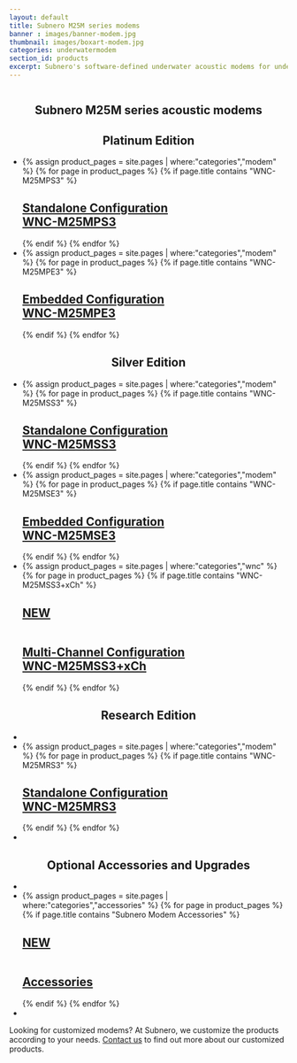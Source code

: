 ```yaml
---
layout: default
title: Subnero M25M series modems
banner : images/banner-modem.jpg
thumbnail: images/boxart-modem.jpg
categories: underwatermodem
section_id: products
excerpt: Subnero's software-defined underwater acoustic modems for underwater wireless communication and networking. Subnero's multi-channel modems for data acquisition.
---
```


<div class='full tall' style='background-image: url({{site.baseurl}}/{{page.banner}});'>
  <div class='row'>
    <div class='large-12 columns'>
      <!-- {% include section-header.html title=page.title tagline=page.tagline color=page.title_color class="big" %} -->
    </div>
  </div>
  <div class='four spacing'></div>
  <div class='four spacing'></div>
</div>

<div class='cGBxoB'>
<section class='bsPRnx'>
    <h1 class='thin' style='text-align: center'>Subnero M25M series acoustic modems</h1>
    <div class='eyXpDN'>
        <div class='cmXrEt'>
            <h1 class='thin' style='text-align: center'>Platinum Edition</h1>
            <ul class="gfXsQG">
                <li class="fuqHMA">
                    <div class="hOXnHC">
                        {% assign product_pages = site.pages | where:"categories","modem" %}
                        {% for page in product_pages %}
                        {% if page.title contains "WNC-M25MPS3" %}
                        <div class='mod modBlogPost'>
                            <a href="{{site.baseurl}}{{page.url}}"><img alt="" src="{{site.baseurl}}/images/thumbnail-wnc-m25mps3.jpg" />
                            <div class='content'>
                            <h2>Standalone Configuration <br>WNC-M25MPS3</h2>
                          </div></a>
                        </div>
                        {% endif %}
                        {% endfor %}
                    </div>
                </li>
                <li class="fuqHMA">
                    <div class="hOXnHC">
                        {% assign product_pages = site.pages | where:"categories","modem" %}
                        {% for page in product_pages %}
                        {% if page.title contains "WNC-M25MPE3" %}
                        <div class='mod modBlogPost'>
                            <a href="{{site.baseurl}}{{page.url}}"><img alt="" src="{{site.baseurl}}/images/thumbnail-wnc-m25mpe3.jpg" />
                            <div class='content'>
                            <h2>Embedded Configuration <br>WNC-M25MPE3</h2>
                          </div></a>
                        </div>
                        {% endif %}
                        {% endfor %}
                    </div>
                </li>
            </ul>
        </div>
        <div class='cmXrEt'>
            <h1 class='thin' style='text-align: center'>Silver Edition</h1>
            <ul class="gfXsQG">
                <li class="fuqHMA">
                    <div class="hOXnHC">
                        {% assign product_pages = site.pages | where:"categories","modem" %}
                        {% for page in product_pages %}
                        {% if page.title contains "WNC-M25MSS3" %}
                        <div class='mod modBlogPost'>
                            <a href="{{site.baseurl}}{{page.url}}"><img alt="" src="{{site.baseurl}}/images/thumbnail-wnc-m25mss3.jpg" />
                            <div class='content'>
                            <h2>Standalone Configuration <br>WNC-M25MSS3</h2>
                          </div></a>
                        </div>
                        {% endif %}
                        {% endfor %}
                    </div>
                </li>
                <li class="fuqHMA">
                    <div class="hOXnHC">
                        {% assign product_pages = site.pages | where:"categories","modem" %}
                        {% for page in product_pages %}
                        {% if page.title contains "WNC-M25MSE3" %}
                        <div class='mod modBlogPost'>
                            <a href="{{site.baseurl}}{{page.url}}"><img alt="" src="{{site.baseurl}}/images/thumbnail-wnc-m25mse3.jpg" />
                            <div class='content'>
                            <h2>Embedded Configuration <br>WNC-M25MSE3</h2>
                          </div></a>
                        </div>
                        {% endif %}
                        {% endfor %}
                    </div>
                </li>
                <li class="fuqHMA">
                    <div class="hOXnHC">
                        {% assign product_pages = site.pages | where:"categories","wnc" %}
                        {% for page in product_pages %}
                        {% if page.title contains "WNC-M25MSS3+xCh" %}
                        <div class='mod modBlogPost'>
                            <a href="{{site.baseurl}}{{page.url}}">
                                <h2 class="new-tag"> NEW </h2>
                                <img alt="" src="{{site.baseurl}}/images/thumbnail-wnc-multichannel.jpg" />
                                <div class='content'>
                                    <h2>Multi-Channel Configuration <br>WNC-M25MSS3+xCh</h2>
                                </div>
                            </a>
                        </div>
                        {% endif %}
                        {% endfor %}
                    </div>
                </li>
            </ul>
        </div>
        <div class='cmXrEt'>
            <h1 class='thin' style='text-align: center'>Research Edition</h1>
            <ul class="gfXsQG">
                <li class="fuqHMA"></li>
                <li class="fuqHMA">
                    <div class="hOXnHC">
                        {% assign product_pages = site.pages | where:"categories","modem" %}
                        {% for page in product_pages %}
                        {% if page.title contains "WNC-M25MRS3" %}
                        <div class='mod modBlogPost'>
                            <a href="{{site.baseurl}}{{page.url}}"><img alt="" src="{{site.baseurl}}/{{page.thumbnail}}" />
                            <div class='content'>
                            <h2>Standalone Configuration <br>WNC-M25MRS3</h2>
                          </div></a>
                        </div>
                        {% endif %}
                        {% endfor %}
                    </div>
                </li>
                <li class="fuqHMA"></li>
            </ul>
        </div>
        <div class='cmXrEt'>
            <h1 class='thin' style='text-align: center'>Optional Accessories and Upgrades</h1>
            <ul class="gfXsQG">
                <li class="fuqHMA"></li>
                <li class="fuqHMA">
                    <div class="hOXnHC">
                        {% assign product_pages = site.pages | where:"categories","accessories" %}
                        {% for page in product_pages %}
                        {% if page.title contains "Subnero Modem Accessories" %}
                        <div class='mod modBlogPost'>
                            <a href="{{site.baseurl}}{{page.url}}">
                                <h2 class="new-tag"> NEW </h2>
                                <img alt="" src="{{site.baseurl}}/{{page.thumbnail}}" />
                                <div class='content'>
                                    <h2>Accessories</h2>
                                </div>
                            </a>
                        </div>
                        {% endif %}
                        {% endfor %}
                    </div>
                </li>
                <li class="fuqHMA"></li>
            </ul>
        </div>
        <div class='cmXrEt'>
            <p>
            Looking for customized modems? At Subnero, we customize the products according to your needs. <a href="mailto:sales@subnero.com">Contact us</a> to find out more about our customized products.
            </p>
        </div>
    </div>
</section>
</div>